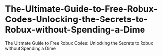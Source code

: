# The-Ultimate-Guide-to-Free-Robux-Codes-Unlocking-the-Secrets-to-Robux-without-Spending-a-Dime
The Ultimate Guide to Free Robux Codes: Unlocking the Secrets to Robux without Spending a Dime
